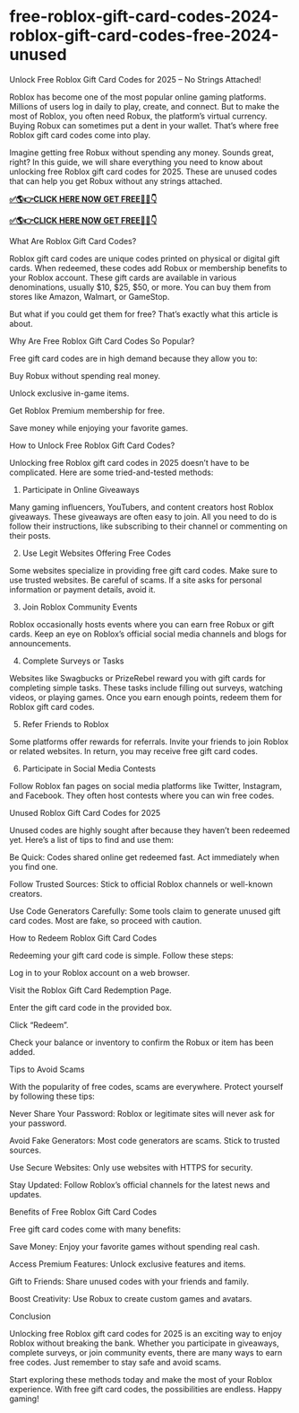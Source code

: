# free-roblox-gift-card-codes-2024-roblox-gift-card-codes-free-2024-unused
Unlock Free Roblox Gift Card Codes for 2025 – No Strings Attached!

Roblox has become one of the most popular online gaming platforms. Millions of users log in daily to play, create, and connect. But to make the most of Roblox, you often need Robux, the platform’s virtual currency. Buying Robux can sometimes put a dent in your wallet. That’s where free Roblox gift card codes come into play.

Imagine getting free Robux without spending any money. Sounds great, right? In this guide, we will share everything you need to know about unlocking free Roblox gift card codes for 2025. These are unused codes that can help you get Robux without any strings attached.

**[✅🌎👉CLICK HERE NOW GET FREE📌✅👇](https://tinyurl.com/robloxgiftcard255bd)**

**[✅🌎👉CLICK HERE NOW GET FREE📌✅👇](https://tinyurl.com/robloxgiftcard255bd)**

What Are Roblox Gift Card Codes?

Roblox gift card codes are unique codes printed on physical or digital gift cards. When redeemed, these codes add Robux or membership benefits to your Roblox account. These gift cards are available in various denominations, usually $10, $25, $50, or more. You can buy them from stores like Amazon, Walmart, or GameStop.

But what if you could get them for free? That’s exactly what this article is about.

Why Are Free Roblox Gift Card Codes So Popular?

Free gift card codes are in high demand because they allow you to:

Buy Robux without spending real money.

Unlock exclusive in-game items.

Get Roblox Premium membership for free.

Save money while enjoying your favorite games.

How to Unlock Free Roblox Gift Card Codes?

Unlocking free Roblox gift card codes in 2025 doesn’t have to be complicated. Here are some tried-and-tested methods:

1. Participate in Online Giveaways

Many gaming influencers, YouTubers, and content creators host Roblox giveaways. These giveaways are often easy to join. All you need to do is follow their instructions, like subscribing to their channel or commenting on their posts.

2. Use Legit Websites Offering Free Codes

Some websites specialize in providing free gift card codes. Make sure to use trusted websites. Be careful of scams. If a site asks for personal information or payment details, avoid it.

3. Join Roblox Community Events

Roblox occasionally hosts events where you can earn free Robux or gift cards. Keep an eye on Roblox’s official social media channels and blogs for announcements.

4. Complete Surveys or Tasks

Websites like Swagbucks or PrizeRebel reward you with gift cards for completing simple tasks. These tasks include filling out surveys, watching videos, or playing games. Once you earn enough points, redeem them for Roblox gift card codes.

5. Refer Friends to Roblox

Some platforms offer rewards for referrals. Invite your friends to join Roblox or related websites. In return, you may receive free gift card codes.

6. Participate in Social Media Contests

Follow Roblox fan pages on social media platforms like Twitter, Instagram, and Facebook. They often host contests where you can win free codes.

Unused Roblox Gift Card Codes for 2025

Unused codes are highly sought after because they haven’t been redeemed yet. Here’s a list of tips to find and use them:

Be Quick: Codes shared online get redeemed fast. Act immediately when you find one.

Follow Trusted Sources: Stick to official Roblox channels or well-known creators.

Use Code Generators Carefully: Some tools claim to generate unused gift card codes. Most are fake, so proceed with caution.

How to Redeem Roblox Gift Card Codes

Redeeming your gift card code is simple. Follow these steps:

Log in to your Roblox account on a web browser.

Visit the Roblox Gift Card Redemption Page.

Enter the gift card code in the provided box.

Click “Redeem”.

Check your balance or inventory to confirm the Robux or item has been added.

Tips to Avoid Scams

With the popularity of free codes, scams are everywhere. Protect yourself by following these tips:

Never Share Your Password: Roblox or legitimate sites will never ask for your password.

Avoid Fake Generators: Most code generators are scams. Stick to trusted sources.

Use Secure Websites: Only use websites with HTTPS for security.

Stay Updated: Follow Roblox’s official channels for the latest news and updates.

Benefits of Free Roblox Gift Card Codes

Free gift card codes come with many benefits:

Save Money: Enjoy your favorite games without spending real cash.

Access Premium Features: Unlock exclusive features and items.

Gift to Friends: Share unused codes with your friends and family.

Boost Creativity: Use Robux to create custom games and avatars.

Conclusion

Unlocking free Roblox gift card codes for 2025 is an exciting way to enjoy Roblox without breaking the bank. Whether you participate in giveaways, complete surveys, or join community events, there are many ways to earn free codes. Just remember to stay safe and avoid scams.

Start exploring these methods today and make the most of your Roblox experience. With free gift card codes, the possibilities are endless. Happy gaming!

